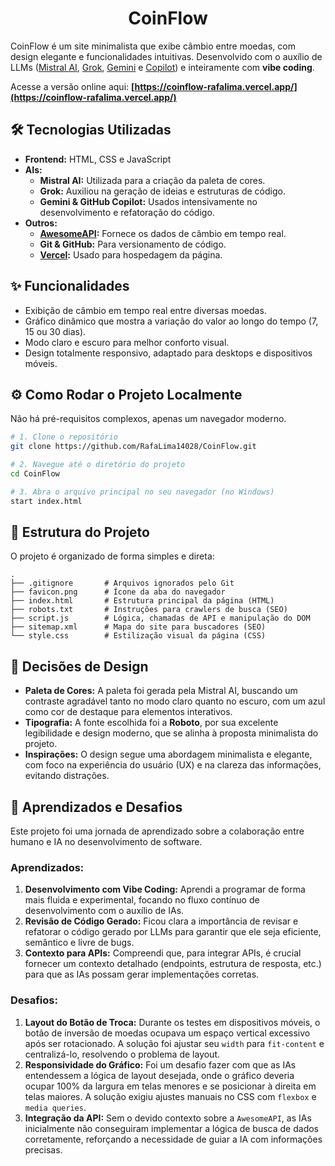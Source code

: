 <h1 align="center">CoinFlow</h1>

CoinFlow é um site minimalista que exibe câmbio entre moedas, com design elegante e funcionalidades intuitivas. Desenvolvido com o auxílio de LLMs ([Mistral AI](https://mistral.ai/), [Grok](https://grok.com/), [Gemini](https://gemini.google.com/) e [Copilot](https://copilot.microsoft.com/)) e inteiramente com **vibe coding**.

Acesse a versão online aqui: **[https://coinflow-rafalima.vercel.app/](https://coinflow-rafalima.vercel.app/)**

## 🛠️ Tecnologias Utilizadas

- **Frontend:** HTML, CSS e JavaScript
- **AIs:**
  - **Mistral AI:** Utilizada para a criação da paleta de cores.
  - **Grok:** Auxiliou na geração de ideias e estruturas de código.
  - **Gemini & GitHub Copilot:** Usados intensivamente no desenvolvimento e refatoração do código.
- **Outros:**
  - **[AwesomeAPI](https://awesomeapi.com.br/):** Fornece os dados de câmbio em tempo real.
  - **Git & GitHub:** Para versionamento de código.
  - **[Vercel](http://vercel.com/):** Usado para hospedagem da página.

## ✨ Funcionalidades

- Exibição de câmbio em tempo real entre diversas moedas.
- Gráfico dinâmico que mostra a variação do valor ao longo do tempo (7, 15 ou 30 dias).
- Modo claro e escuro para melhor conforto visual.
- Design totalmente responsivo, adaptado para desktops e dispositivos móveis.

## ⚙️ Como Rodar o Projeto Localmente

Não há pré-requisitos complexos, apenas um navegador moderno.

```bash
# 1. Clone o repositório
git clone https://github.com/RafaLima14028/CoinFlow.git

# 2. Navegue até o diretório do projeto
cd CoinFlow

# 3. Abra o arquivo principal no seu navegador (no Windows)
start index.html
```

## 📂 Estrutura do Projeto

O projeto é organizado de forma simples e direta:

```
.
├── .gitignore       # Arquivos ignorados pelo Git
├── favicon.png      # Ícone da aba do navegador
├── index.html       # Estrutura principal da página (HTML)
├── robots.txt       # Instruções para crawlers de busca (SEO)
├── script.js        # Lógica, chamadas de API e manipulação do DOM
├── sitemap.xml      # Mapa do site para buscadores (SEO)
└── style.css        # Estilização visual da página (CSS)
```

## 🎨 Decisões de Design

- **Paleta de Cores:** A paleta foi gerada pela Mistral AI, buscando um contraste agradável tanto no modo claro quanto no escuro, com um azul como cor de destaque para elementos interativos.
- **Tipografia:** A fonte escolhida foi a **Roboto**, por sua excelente legibilidade e design moderno, que se alinha à proposta minimalista do projeto.
- **Inspirações:** O design segue uma abordagem minimalista e elegante, com foco na experiência do usuário (UX) e na clareza das informações, evitando distrações.

## 🧠 Aprendizados e Desafios

Este projeto foi uma jornada de aprendizado sobre a colaboração entre humano e IA no desenvolvimento de software.

### Aprendizados:

1.  **Desenvolvimento com Vibe Coding:** Aprendi a programar de forma mais fluida e experimental, focando no fluxo contínuo de desenvolvimento com o auxílio de IAs.
2.  **Revisão de Código Gerado:** Ficou clara a importância de revisar e refatorar o código gerado por LLMs para garantir que ele seja eficiente, semântico e livre de bugs.
3.  **Contexto para APIs:** Compreendi que, para integrar APIs, é crucial fornecer um contexto detalhado (endpoints, estrutura de resposta, etc.) para que as IAs possam gerar implementações corretas.

### Desafios:

1.  **Layout do Botão de Troca:** Durante os testes em dispositivos móveis, o botão de inversão de moedas ocupava um espaço vertical excessivo após ser rotacionado. A solução foi ajustar seu `width` para `fit-content` e centralizá-lo, resolvendo o problema de layout.
2.  **Responsividade do Gráfico:** Foi um desafio fazer com que as IAs entendessem a lógica de layout desejada, onde o gráfico deveria ocupar 100% da largura em telas menores e se posicionar à direita em telas maiores. A solução exigiu ajustes manuais no CSS com `flexbox` e `media queries`.
3.  **Integração da API:** Sem o devido contexto sobre a `AwesomeAPI`, as IAs inicialmente não conseguiram implementar a lógica de busca de dados corretamente, reforçando a necessidade de guiar a IA com informações precisas.
